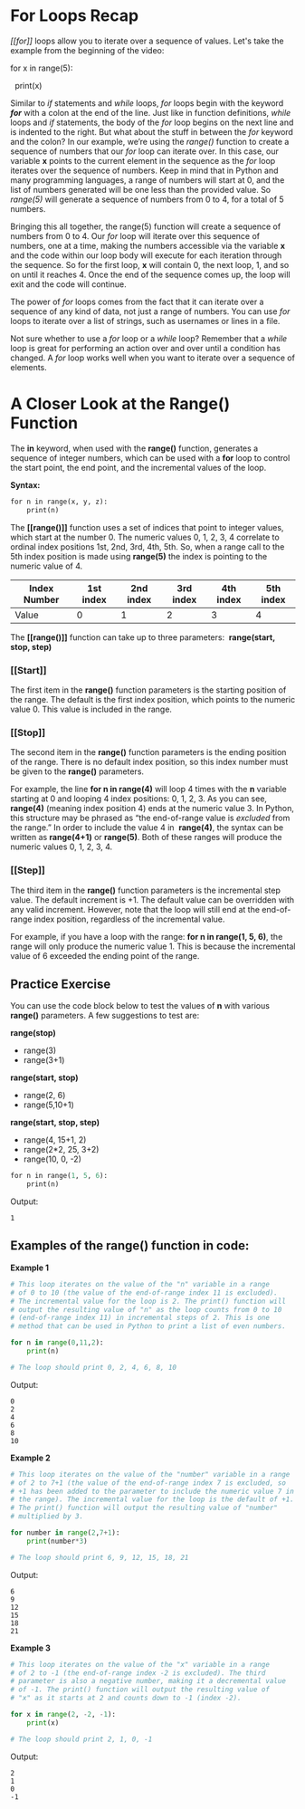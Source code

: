# For Loops Recap

_[[for]]_ loops allow you to iterate over a sequence of values. Let's take the example from the beginning of the video:

for x in range(5):

  print(x)

Similar to _if_ statements and _while_ loops, _for_ loops begin with the keyword _**for**_ with a colon at the end of the line. Just like in function definitions, _while_ loops and _if_ statements, the body of the _for_ loop begins on the next line and is indented to the right. But what about the stuff in between the _for_ keyword and the colon? In our example, we’re using the _range()_ function to create a sequence of numbers that our _for_ loop can iterate over. In this case, our variable **x** points to the current element in the sequence as the _for_ loop iterates over the sequence of numbers. Keep in mind that in Python and many programming languages, a range of numbers will start at 0, and the list of numbers generated will be one less than the provided value. So _range(5)_ will generate a sequence of numbers from 0 to 4, for a total of 5 numbers.

Bringing this all together, the range(5) function will create a sequence of numbers from 0 to 4. Our _for_ loop will iterate over this sequence of numbers, one at a time, making the numbers accessible via the variable **x** and the code within our loop body will execute for each iteration through the sequence. So for the first loop, **x** will contain 0, the next loop, 1, and so on until it reaches 4. Once the end of the sequence comes up, the loop will exit and the code will continue.

The power of _for_ loops comes from the fact that it can iterate over a sequence of any kind of data, not just a range of numbers. You can use _for_ loops to iterate over a list of strings, such as usernames or lines in a file.

Not sure whether to use a _for_ loop or a _while_ loop? Remember that a _while_ loop is great for performing an action over and over until a condition has changed. A _for_ loop works well when you want to iterate over a sequence of elements.

# A Closer Look at the Range() Function

The **in** keyword, when used with the **range()** function, generates a sequence of integer numbers, which can be used with a **for** loop to control the start point, the end point, and the incremental values of the loop. 

**Syntax:**

```python
for n in range(x, y, z):
    print(n)
```

The **[[range()]]** function uses a set of indices that point to integer values, which start at the number 0. The numeric values 0, 1, 2, 3, 4 correlate to ordinal index positions 1st, 2nd, 3rd, 4th, 5th. So, when a range call to the 5th index position is made using **range(5)** the index is pointing to the numeric value of 4.

|Index Number|1st index|2nd index|3rd index|4th index|5th index|
|---|---|---|---|---|---|
|Value|0|1|2|3|4|

The **[[range()]]** function can take up to three parameters:  **range(start, stop, step)** 

### **[[Start]]**  
The first item in the **range()** function parameters is the starting position of the range. The default is the first index position, which points to the numeric value 0. This value is included in the range. 

### **[[Stop]]** 
The second item in the **range()** function parameters is the ending position of the range. There is no default index position, so this index number must be given to the **range()** parameters. 

For example, the line **for n in range(4)** will loop 4 times with the **n** variable starting at 0 and looping 4 index positions: 0, 1, 2, 3. As you can see, **range(4)** (meaning index position 4) ends at the numeric value 3. In Python, this structure may be phrased as “the end-of-range value is _excluded_ from the range.” In order to include the value 4 in  **range(4)**, the syntax can be written as **range(4+1)** or **range(5)**. Both of these ranges will produce the numeric values 0, 1, 2, 3, 4.

### **[[Step]]** 
The third item in the **range()** function parameters is the incremental step value. The default increment is +1. The default value can be overridden with any valid increment. However, note that the loop will still end at the end-of-range index position, regardless of the incremental value. 

For example, if you have a loop with the range: **for n in range(1, 5, 6)**, the range will only produce the numeric value 1. This is because the incremental value of 6 exceeded the ending point of the range.

## Practice Exercise

You can use the code block below to test the values of **n** with various **range()** parameters. A few suggestions to test are:

**range(stop)**
- range(3) 
- range(3+1) 

**range(start, stop)**
- range(2, 6)     
- range(5,10+1) 

**range(start, stop, step)**
- range(4, 15+1, 2)         
- range(2*2, 25, 3+2) 
- range(10, 0, -2)

```python
for n in range(1, 5, 6):  
    print(n)
```
Output:
```
1
```

## Examples of the range() function in code:

**Example 1**

```python
# This loop iterates on the value of the "n" variable in a range
# of 0 to 10 (the value of the end-of-range index 11 is excluded).
# The incremental value for the loop is 2. The print() function will 
# output the resulting value of "n" as the loop counts from 0 to 10 
# (end-of-range index 11) in incremental steps of 2. This is one 
# method that can be used in Python to print a list of even numbers.

for n in range(0,11,2):
    print(n)

# The loop should print 0, 2, 4, 6, 8, 10
```
Output:
```
0
2
4
6
8
10
```

**Example 2**

```python
# This loop iterates on the value of the "number" variable in a range
# of 2 to 7+1 (the value of the end-of-range index 7 is excluded, so 
# +1 has been added to the parameter to include the numeric value 7 in 
# the range). The incremental value for the loop is the default of +1.
# The print() function will output the resulting value of "number" 
# multiplied by 3.

for number in range(2,7+1):
    print(number*3)

# The loop should print 6, 9, 12, 15, 18, 21
```
Output:
```
6
9
12
15
18
21
```

**Example 3**

```python
# This loop iterates on the value of the "x" variable in a range
# of 2 to -1 (the end-of-range index -2 is excluded). The third 
# parameter is also a negative number, making it a decremental value
# of -1. The print() function will output the resulting value of
# "x" as it starts at 2 and counts down to -1 (index -2).

for x in range(2, -2, -1):
    print(x)

# The loop should print 2, 1, 0, -1
```
Output:
```
2
1
0
-1
```